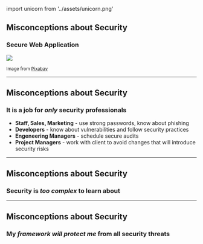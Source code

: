 <!-- sectionTitle: Misconceptions -->
import unicorn from '../assets/unicorn.png'

## Misconceptions about Security

### Secure Web Application

<img className="content-center slide-bottom" src={unicorn} />

<p><small>
Image from <a href="https://pixabay.com/?utm_source=link-attribution&amp;utm_medium=referral&amp;utm_campaign=image&amp;utm_content=2007266">Pixabay</a>
</small></p>

<!-- note

Right from the start let's be transparent about it - there is no such thing as secure system.
No system is 100% secure, and everything is mostly broken.

NEXT: With this out of the way, there are a few more topics that I would like to
clear out. In my opinion security problems so often related to people rather than code
that talking about security mindset is as important as stories about
cool vulnerabilities.
-->

---

## Misconceptions about Security

### It is a job for _**only**_ security professionals

- **Staff, Sales, Marketing** - use strong passwords, know about phishing
- **Developers** - know about vulnerabilities and follow security practices
- **Engeneering Managers** - schedule secure audits
- **Project Managers** - work with client to avoid changes that will introduce security risks

<!-- note

First misconception - It is a job for _**only**_ security professionals.

In reality, security is not just a thing that only security experts do.
An opposite, security is a shared responsibility. It is everyone job. And here is some examples:

- Staff, Sales, Marketing - use strong passwords, know about phishing
- Developers - know about vulnerabilities and follow security practices
- Engeneering Managers - schedule secure audits
- Project Managers - work with client to avoid changes that will introduce security risks
-->

---

## Misconceptions about Security

### Security is **_too complex_** to learn about

<!-- note

Second misconception - Security is too complex to learn about

Well it is hard to learn about, especially cryptography, this stuff is hard.
But at the same time, there are basic steps, if followed, that will make
your web application better protected than vast majority of sites.

Amature hackers looking for an easy target, and if you put some
effort and thought about security you already doing better than the rest of the
applications out there.
-->

---
## Misconceptions about Security

### My **_framework will protect me_** from all security threats

<!-- note

Third misconception - My framework will protect me from all security threats

Django has a reputation of a very secure framework, this is what we are proud of.

Yes, your framework will protect you on the start, but as application logic grows,
developers will itroduce more vulnerabilities in code and there will be less and less
help from the framework itself.

**NEXT**: So that was about misconceptions about security.
And with that we can now look at the things that we,
as a developers, can do to make our applications more secure.
-->